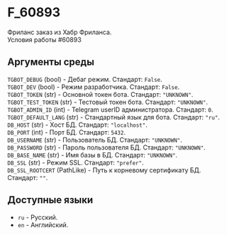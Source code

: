 # F_60893
Фриланс заказ из Хабр Фриланса.  
Условия работы #60893

## Аргументы среды
`TGBOT_DEBUG` (bool) - Дебаг режим. Стандарт: `False`.  
`TGBOT_DEV` (bool) - Режим разработчика. Стандарт: `False`.  
`TGBOT_TOKEN` (str) - Основной токен бота. Стандарт: `"UNKNOWN"`.  
`TGBOT_TEST_TOKEN` (str) - Тестовый токен бота. Стандарт: `"UNKNOWN"`.  
`TGBOT_ADMIN_ID` (int) - Telegram userID администратора. Стандарт: `0`.  
`TGBOT_DEFAULT_LANG` (str) - Стандартный язык для бота. Стандарт: `"ru"`.  
`DB_HOST` (str) - Хост БД. Стандарт: `"localhost"`.  
`DB_PORT` (int) - Порт БД. Стандарт: `5432`.  
`DB_USERNAME` (str) - Пользователь БД. Стандарт: `"UNKNOWN"`.  
`DB_PASSWORD` (str) - Пароль пользователя БД. Стандарт: `"UNKNOWN"`.  
`DB_BASE_NAME` (str) - Имя базы в БД. Стандарт: `"UNKNOWN"`.  
`DB_SSL` (str) - Режим SSL. Стандарт: `"prefer"`.  
`DB_SSL_ROOTCERT` (PathLike) - Путь к корневому сертификату БД. Стандарт: `""`.

## Доступные языки
 * `ru` - Русский.
 * `en` - Английский.